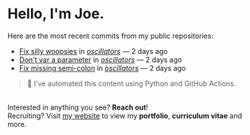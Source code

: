 # Hello, I'm Joe.
Here are the most recent commits from my public repositories:<br>
<!--activity_section_start-->
- [Fix silly woopsies](https://github.com/joebinns/oscillators/commit/103bbd1ebe788a55eff563b214b039fc289a301e) in [*oscillators*](https://github.com/joebinns/oscillators) — 2 days ago
- [Don't var a parameter](https://github.com/joebinns/oscillators/commit/49dbccf5903c8521961e9cf0ea4e71747fe44178) in [*oscillators*](https://github.com/joebinns/oscillators) — 2 days ago
- [Fix missing semi-colon](https://github.com/joebinns/oscillators/commit/b3a5b4e85264935c6a9eafe42b915eab6c97c435) in [*oscillators*](https://github.com/joebinns/oscillators) — 2 days ago
<!--activity_section_end-->
> 🚀 I've automated this content using Python  and GitHub Actions.

<br>Interested in anything you see? **Reach out**!<br>
Recruiting? Visit [my website](https://joebinns.com/) to view my **portfolio**, **curriculum vitae** and more.
